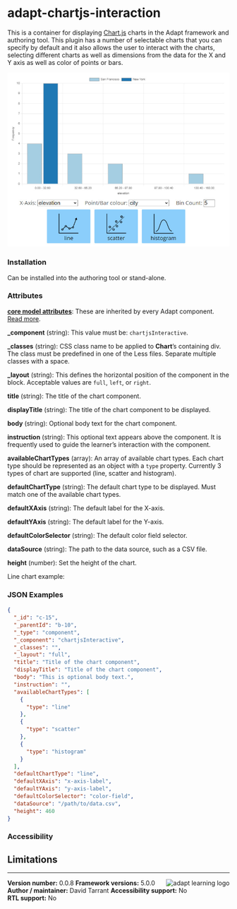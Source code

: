 # adapt-chartjs-interaction

This is a container for displaying [Chart.js](http://www.chartjs.org/) charts in the Adapt framework and authoring tool. This plugin has a number of selectable charts that you can specify by default and it also allows the user to interact with the charts, selecting different charts as well as dimensions from the data for the X and Y axis as well as color of points or bars. 

![Screenshot](examples/screenshot.jpg)

### Installation

Can be installed into the authoring tool or stand-alone.

### Attributes

[**core model attributes**](https://github.com/adaptlearning/adapt_framework/wiki/Core-model-attributes): These are inherited by every Adapt component. [Read more](https://github.com/adaptlearning/adapt_framework/wiki/Core-model-attributes).

**_component** (string): This value must be: `chartjsInteractive`.

**_classes** (string): CSS class name to be applied to **Chart**’s containing div. The class must be predefined in one of the Less files. Separate multiple classes with a space.

**_layout** (string): This defines the horizontal position of the component in the block. Acceptable values are `full`, `left`, or `right`.

**title** (string): The title of the chart component.

**displayTitle** (string): The title of the chart component to be displayed.

**body** (string): Optional body text for the chart component.

**instruction** (string): This optional text appears above the component. It is frequently used to guide the learner’s interaction with the component.

**availableChartTypes** (array): An array of available chart types. Each chart type should be represented as an object with a `type` property. Currently 3 types of chart are supported (line, scatter and histogram).

**defaultChartType** (string): The default chart type to be displayed. Must match one of the available chart types.

**defaultXAxis** (string): The default label for the X-axis.

**defaultYAxis** (string): The default label for the Y-axis.

**defaultColorSelector** (string): The default color field selector.

**dataSource** (string): The path to the data source, such as a CSV file.

**height** (number): Set the height of the chart.

Line chart example:

### JSON Examples  

```JSON
{
  "_id": "c-15",
  "_parentId": "b-10",
  "_type": "component",
  "_component": "chartjsInteractive",
  "_classes": "",
  "_layout": "full",
  "title": "Title of the chart component",
  "displayTitle": "Title of the chart component",
  "body": "This is optional body text.",
  "instruction": "",
  "availableChartTypes": [
    {
      "type": "line"
    },
    {
      "type": "scatter"
    },
    {
      "type": "histogram"
    }
  ],
  "defaultChartType": "line",
  "defaultXAxis": "x-axis-label",
  "defaultYAxis": "y-axis-label",
  "defaultColorSelector": "color-field",
  "dataSource": "/path/to/data.csv",
  "height": 460
}
```
### Accessibility



## Limitations

----------------------------
**Version number:**  0.0.8   <a href="https://community.adaptlearning.org/" target="_blank"><img src="https://github.com/adaptlearning/documentation/blob/master/04_wiki_assets/plug-ins/images/adapt-logo-mrgn-lft.jpg" alt="adapt learning logo" align="right"></a>
**Framework versions:** 5.0.0  
**Author / maintainer:** David Tarrant 
**Accessibility support:** No   
**RTL support:** No  